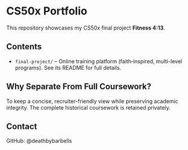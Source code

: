 # CS50x Portfolio

This repository showcases my CS50x final project **Fitness 4:13**.

## Contents
- `final-project/` – Online training platform (faith‑inspired, multi-level programs). See its README for full details.

## Why Separate From Full Coursework?
To keep a concise, recruiter-friendly view while preserving academic integrity. The complete historical coursework is retained privately.

## Contact
GitHub: @deathbybarbells
